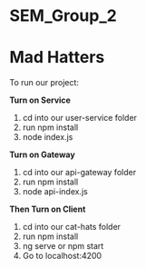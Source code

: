 # SEM_Group_2

# Mad Hatters

To run our project:

<b>Turn on Service</b>

1. cd into our user-service folder
2. run npm install
3. node index.js

<b>Turn on Gateway</b>

1. cd into our api-gateway folder
2. run npm install
3. node api-index.js

<b>Then Turn on Client</b>

1. cd into our cat-hats folder
2. run npm install
3. ng serve or npm start
4. Go to localhost:4200
